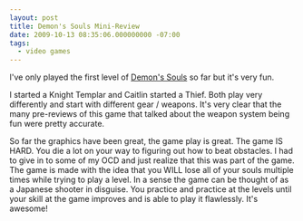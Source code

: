 ```yaml
---
layout: post
title: Demon's Souls Mini-Review
date: 2009-10-13 08:35:06.000000000 -07:00
tags:
  - video games
---
```

I've only played the first level of <a href="http://www.demons-souls.com/">Demon's Souls</a> so far but it's very fun.

I started a Knight Templar and Caitlin started a Thief. Both play very differently and start with different gear / weapons. It's very clear that the many pre-reviews of this game that talked about the weapon system being fun were pretty accurate.

So far the graphics have been great, the game play is great. The game IS HARD. You die a lot on your way to figuring out how to beat obstacles. I had to give in to some of my OCD and just realize that this was part of the game. The game is made with the idea that you WILL lose all of your souls multiple times while trying to play a level. In a sense the game can be thought of as a Japanese shooter in disguise. You practice and practice at the levels until your skill at the game improves and is able to play it flawlessly. It's awesome!
